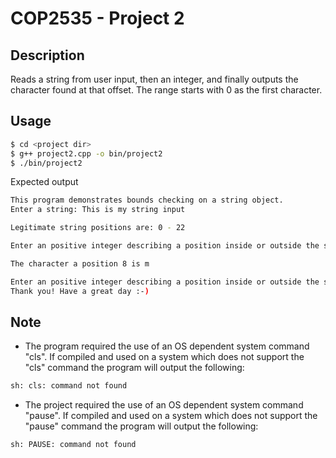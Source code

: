 # COP2535 - Project 2

## Description
Reads a string from user input, then an integer, and finally outputs 
the character found at that offset. The range starts with 0 as the first
character.

## Usage
```bash
$ cd <project dir>
$ g++ project2.cpp -o bin/project2
$ ./bin/project2
```
Expected output
```bash
This program demonstrates bounds checking on a string object.
Enter a string: This is my string input

Legitimate string positions are: 0 - 22

Enter an positive integer describing a position inside or outside the string or \q to quit: 8

The character a position 8 is m

Enter an positive integer describing a position inside or outside the string or \q to quit: \q
Thank you! Have a great day :-)
```
## Note
- The program required the use of an OS dependent system command "cls". 
If compiled and used on a system which does not support the "cls" command
the program will output the following:
``` bash
sh: cls: command not found
```
- The project required the use of an OS dependent system command "pause".
If compiled and used on a system which does not support the "pause" command
the program will output the following:
```bash
sh: PAUSE: command not found
```